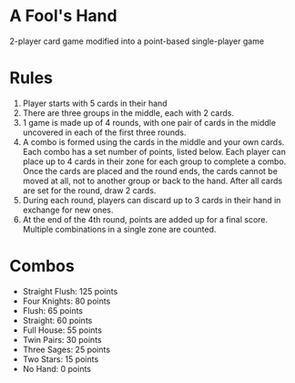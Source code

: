 # A Fool's Hand
2-player card game modified into a point-based single-player game
# Rules 
1.   Player starts with 5 cards in their hand
2.   There are three groups in the middle, each with 2 cards.
3. 1 game is made up of 4 rounds, with one pair of cards in the middle uncovered in each of the first three rounds.
4.    A combo is formed using the cards in the middle and your own cards. Each combo has a set number of points, listed below. Each player can place up to 4 cards in their zone for each group to complete a combo. Once the cards are placed and the round ends, the cards cannot be moved at all, not to another group or back to the hand. After all cards are set for the round, draw 2 cards.
5. During each round, players can discard up to 3 cards in their hand in exchange for new ones.
6.  At the end of the 4th round, points are added up for a final score. Multiple combinations in a single zone are counted.

# Combos
*   Straight Flush: 125 points
*   Four Knights: 80 points
* Flush: 65 points
* Straight: 60 points
* Full House: 55 points
* Twin Pairs: 30 points
* Three Sages: 25 points
* Two Stars: 15 points
* No Hand: 0 points
